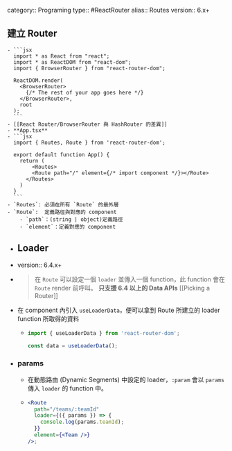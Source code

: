 category:: Programing
type:: #ReactRouter
alias:: Routes
version:: 6.x+

## 建立 Router
	- ```jsx
	  import * as React from "react";
	  import * as ReactDOM from "react-dom";
	  import { BrowserRouter } from "react-router-dom";
	  
	  ReactDOM.render(
	    <BrowserRouter>
	      {/* The rest of your app goes here */}
	    </BrowserRouter>,
	    root
	  );
	  ```
	- [[React Router/BrowserRouter 與 HashRouter 的差異]]
	- **App.tsx**
	- ```jsx
	  import { Routes, Route } from 'react-router-dom';
	  
	  export default function App() {
	    return (
	    	<Routes>
	        <Route path="/" element={/* import component */}></Route>
	      </Routes>
	    )
	  }
	  ```
	- `Routes`: 必須在所有 `Route` 的最外層
	- `Route`:  定義路徑與對應的 component
		- `path`：(string | object)定義路徑
		- `element`：定義對應的 component
- ## Loader
- version:: 6.4.x+
- > 在 `Route` 可以設定一個 `loader` 並傳入一個 function，此 function 會在 `Route` render 前呼叫。
  > **只支援 6.4 以上的 Data APIs** [[Picking a Router]]
- 在 component 內引入 `useLoaderData`，便可以拿到 Route 所建立的 loader function 所取得的資料
	- ```typescript
	  import { useLoaderData } from 'react-router-dom';
	  
	  const data = useLoaderData();
	  ```
- ### params
	- 在動態路由 (Dynamic Segments) 中設定的 loader，`:param` 會以 `params` 傳入 `loader` 的 function 中。
	- ```jsx
	  <Route
	    path="/teams/:teamId"
	    loader={({ params }) => {
	      console.log(params.teamId);
	    }}
	    element={<Team />}
	  />;
	  ```